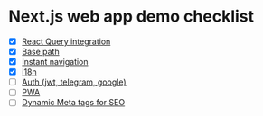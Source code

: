 # Next.js web app demo checklist

- [x] [React Query integration](https://tanstack.com/query/latest/docs/framework/react/examples/nextjs-suspense-streaming)
- [x] [Base path](https://nextjs.org/docs/app/api-reference/config/next-config-js/basePath)
- [x] [Instant navigation](https://nextjs.org/docs/app/building-your-application/routing/linking-and-navigating)
- [x] [i18n](https://next-intl.dev)
- [ ] [Auth (jwt, telegram, google)](https://next-auth.js.org)
- [ ] [PWA](https://nextjs.org/docs/app/building-your-application/configuring/progressive-web-apps)
- [ ] [Dynamic Meta tags for SEO](https://nextjs.org/learn/seo)
